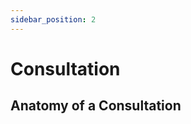 ```yaml
---
sidebar_position: 2
---
```


# Consultation

## Anatomy of a Consultation
<!-- Explain a single consultation object -->
